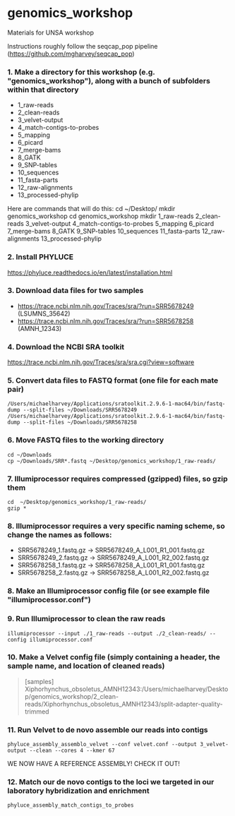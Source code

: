 # genomics_workshop
Materials for UNSA workshop

Instructions roughly follow the seqcap_pop pipeline (https://github.com/mgharvey/seqcap_pop)

### 1.	Make a directory for this workshop (e.g. "genomics_workshop"), along with a bunch of subfolders within that directory
- 1_raw-reads
- 2_clean-reads
- 3_velvet-output
- 4_match-contigs-to-probes
- 5_mapping
- 6_picard
- 7_merge-bams
- 8_GATK
- 9_SNP-tables
- 10_sequences
- 11_fasta-parts
- 12_raw-alignments
- 13_processed-phylip

Here are commands that will do this:
    cd ~/Desktop/
    mkdir genomics_workshop 
    cd genomics_workshop
    mkdir 1_raw-reads 2_clean-reads 3_velvet-output 4_match-contigs-to-probes 5_mapping 6_picard 7_merge-bams 8_GATK 9_SNP-tables 10_sequences 11_fasta-parts 12_raw-alignments 13_processed-phylip 

### 2. Install PHYLUCE
https://phyluce.readthedocs.io/en/latest/installation.html

### 3.	Download data files for two samples
- https://trace.ncbi.nlm.nih.gov/Traces/sra/?run=SRR5678249 (LSUMNS_35642)
- https://trace.ncbi.nlm.nih.gov/Traces/sra/?run=SRR5678258 (AMNH_12343)

### 4.	Download the NCBI SRA toolkit 
https://trace.ncbi.nlm.nih.gov/Traces/sra/sra.cgi?view=software

### 5.	Convert data files to FASTQ format (one file for each mate pair)
    /Users/michaelharvey/Applications/sratoolkit.2.9.6-1-mac64/bin/fastq-dump --split-files ~/Downloads/SRR5678249
    /Users/michaelharvey/Applications/sratoolkit.2.9.6-1-mac64/bin/fastq-dump --split-files ~/Downloads/SRR5678258

### 6. Move FASTQ files to the working directory
    cd ~/Downloads
    cp ~/Downloads/SRR*.fastq ~/Desktop/genomics_workshop/1_raw-reads/

### 7. Illumiprocessor requires compressed (gzipped) files, so gzip them
    cd  ~/Desktop/genomics_workshop/1_raw-reads/
    gzip *

### 8. Illumiprocessor requires a very specific naming scheme, so change the names as follows:
- SRR5678249_1.fastq.gz -> SRR5678249_A_L001_R1_001.fastq.gz
- SRR5678249_2.fastq.gz -> SRR5678249_A_L001_R2_002.fastq.gz
- SRR5678258_1.fastq.gz -> SRR5678258_A_L001_R1_001.fastq.gz
- SRR5678258_2.fastq.gz -> SRR5678258_A_L001_R2_002.fastq.gz

### 8. Make an Illumiprocessor config file (or see example file "illumiprocessor.conf")

### 9. Run Illumiprocessor to clean the raw reads
    illumiprocessor --input ./1_raw-reads --output ./2_clean-reads/ --config illumiprocessor.conf 

### 10. Make a Velvet config file (simply containing a header, the sample name, and location of cleaned reads)

> [samples]
> Xiphorhynchus_obsoletus_AMNH12343:/Users/michaelharvey/Desktop/genomics_workshop/2_clean-reads/Xiphorhynchus_obsoletus_AMNH12343/split-adapter-quality-trimmed

### 11. Run Velvet to de novo assemble our reads into contigs
    phyluce_assembly_assemblo_velvet --conf velvet.conf --output 3_velvet-output --clean --cores 4 --kmer 67

WE NOW HAVE A REFERENCE ASSEMBLY! CHECK IT OUT!

### 12. Match our de novo contigs to the loci we targeted in our laboratory hybridization and enrichment
    phyluce_assembly_match_contigs_to_probes 


